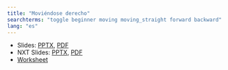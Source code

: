 ```yaml
---
title: "Moviéndose derecho"
searchterms: "toggle beginner moving moving_straight forward backward"
lang: "es"
---
```

 <ul>
 <li class="ng-binding">Slides:
 <a href="translations/es/beginner/MovingStraight.pptx">PPTX</a>,
 <a href="translations/ess/beginner/MovingStraight.pdf">PDF</a>
 </li>
<li class="ng-binding">NXT Slides:
<a href="translations/es/beginner/MovingStraightNXT.pptx">PPTX</a>,
<a href="translations/es/beginner/MovingStraightNXT.pdf">PDF</a>
</li>
 <li><a href="translations/es/beginner/MovingStraight.docx">Worksheet</a>
 </li>

 </ul>
